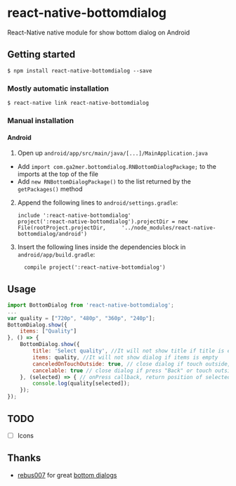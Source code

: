 
# react-native-bottomdialog
React-Native native module for show bottom dialog on Android

## Getting started

`$ npm install react-native-bottomdialog --save`

### Mostly automatic installation

`$ react-native link react-native-bottomdialog`

### Manual installation


#### Android

1. Open up `android/app/src/main/java/[...]/MainApplication.java`
  - Add `import com.ga2mer.bottomdialog.RNBottomDialogPackage;` to the imports at the top of the file
  - Add `new RNBottomDialogPackage()` to the list returned by the `getPackages()` method
2. Append the following lines to `android/settings.gradle`:
  	```
  	include ':react-native-bottomdialog'
  	project(':react-native-bottomdialog').projectDir = new File(rootProject.projectDir, 	'../node_modules/react-native-bottomdialog/android')
  	```
3. Insert the following lines inside the dependencies block in `android/app/build.gradle`:
  	```
      compile project(':react-native-bottomdialog')
  	```


## Usage
```javascript
import BottomDialog from 'react-native-bottomdialog';
...
var quality = ["720p", "480p", "360p", "240p"];
BottomDialog.show({
    items: ["Quality"]
}, () => {
    BottomDialog.show({
        title: 'Select quality', //It will not show title if title is empty
        items: quality, //It will not show dialog if items is empty
        canceledOnTouchOutside: true, // close dialog if touch outside, default: true
        cancelable: true // close dialog if press "Back" or touch outside, default: true
    }, (selected) => { // onPress callback, return position of selected item
        console.log(quality[selected]);
    });
});
```
## TODO
- [ ]  Icons

## Thanks
- [rebus007](https://github.com/rebus007) for great [bottom dialogs](https://github.com/rebus007/BottomDialog/)
